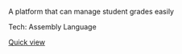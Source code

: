 A platform that can manage student grades easily

Tech: Assembly Language


[Quick view](https://drive.google.com/file/d/1ej1OvEhVAouajYonY4SYtgGJHIGrb2ll/view?usp=drive_link)
